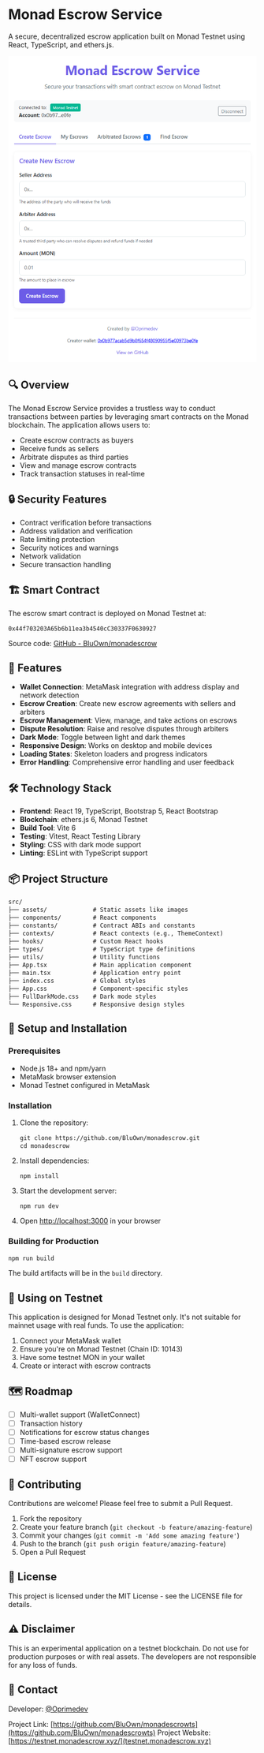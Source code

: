 # Monad Escrow Service

A secure, decentralized escrow application built on Monad Testnet using React, TypeScript, and ethers.js.

![Monad Escrow](https://github.com/BluOwn/monadescrow/blob/main/Screenshot.png)

## 🔍 Overview

The Monad Escrow Service provides a trustless way to conduct transactions between parties by leveraging smart contracts on the Monad blockchain. The application allows users to:

- Create escrow contracts as buyers
- Receive funds as sellers
- Arbitrate disputes as third parties
- View and manage escrow contracts
- Track transaction statuses in real-time

## 🔒 Security Features

- Contract verification before transactions
- Address validation and verification
- Rate limiting protection
- Security notices and warnings
- Network validation
- Secure transaction handling

## 🏗️ Smart Contract

The escrow smart contract is deployed on Monad Testnet at:

```
0x44f703203A65b6b11ea3b4540cC30337F0630927
```

Source code: [GitHub - BluOwn/monadescrow](https://github.com/BluOwn/monadescrow)

## 🚀 Features

- **Wallet Connection**: MetaMask integration with address display and network detection
- **Escrow Creation**: Create new escrow agreements with sellers and arbiters
- **Escrow Management**: View, manage, and take actions on escrows
- **Dispute Resolution**: Raise and resolve disputes through arbiters
- **Dark Mode**: Toggle between light and dark themes
- **Responsive Design**: Works on desktop and mobile devices
- **Loading States**: Skeleton loaders and progress indicators
- **Error Handling**: Comprehensive error handling and user feedback

## 🛠️ Technology Stack

- **Frontend**: React 19, TypeScript, Bootstrap 5, React Bootstrap
- **Blockchain**: ethers.js 6, Monad Testnet
- **Build Tool**: Vite 6
- **Testing**: Vitest, React Testing Library
- **Styling**: CSS with dark mode support
- **Linting**: ESLint with TypeScript support

## 📦 Project Structure

```
src/
├── assets/             # Static assets like images
├── components/         # React components
├── constants/          # Contract ABIs and constants
├── contexts/           # React contexts (e.g., ThemeContext)
├── hooks/              # Custom React hooks
├── types/              # TypeScript type definitions
├── utils/              # Utility functions
├── App.tsx             # Main application component
├── main.tsx            # Application entry point
├── index.css           # Global styles
├── App.css             # Component-specific styles
├── FullDarkMode.css    # Dark mode styles
└── Responsive.css      # Responsive design styles
```

## 🔧 Setup and Installation

### Prerequisites

- Node.js 18+ and npm/yarn
- MetaMask browser extension
- Monad Testnet configured in MetaMask

### Installation

1. Clone the repository:
   ```
   git clone https://github.com/BluOwn/monadescrow.git
   cd monadescrow
   ```

2. Install dependencies:
   ```
   npm install
   ```

3. Start the development server:
   ```
   npm run dev
   ```

4. Open [http://localhost:3000](http://localhost:3000) in your browser

### Building for Production

```
npm run build
```

The build artifacts will be in the `build` directory.

## 🚨 Using on Testnet

This application is designed for Monad Testnet only. It's not suitable for mainnet usage with real funds. To use the application:

1. Connect your MetaMask wallet
2. Ensure you're on Monad Testnet (Chain ID: 10143)
3. Have some testnet MON in your wallet
4. Create or interact with escrow contracts

## 🗺️ Roadmap

- [ ] Multi-wallet support (WalletConnect)
- [ ] Transaction history
- [ ] Notifications for escrow status changes
- [ ] Time-based escrow release
- [ ] Multi-signature escrow support
- [ ] NFT escrow support

## 👥 Contributing

Contributions are welcome! Please feel free to submit a Pull Request.

1. Fork the repository
2. Create your feature branch (`git checkout -b feature/amazing-feature`)
3. Commit your changes (`git commit -m 'Add some amazing feature'`)
4. Push to the branch (`git push origin feature/amazing-feature`)
5. Open a Pull Request

## 📄 License

This project is licensed under the MIT License - see the LICENSE file for details.

## ⚠️ Disclaimer

This is an experimental application on a testnet blockchain. Do not use for production purposes or with real assets. The developers are not responsible for any loss of funds.

## 📧 Contact

Developer: [@Oprimedev](https://twitter.com/Oprimedev)

Project Link: [https://github.com/BluOwn/monadescrowts](https://github.com/BluOwn/monadescrowts)
Project Website: [https://testnet.monadescrow.xyz/](testnet.monadescrow.xyz)